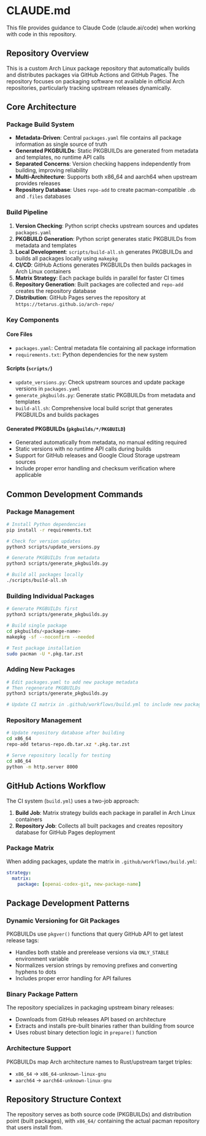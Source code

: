 # CLAUDE.md

This file provides guidance to Claude Code (claude.ai/code) when working with code in this repository.

## Repository Overview

This is a custom Arch Linux package repository that automatically builds and distributes packages via GitHub Actions and GitHub Pages. The repository focuses on packaging software not available in official Arch repositories, particularly tracking upstream releases dynamically.

## Core Architecture

### Package Build System

- **Metadata-Driven**: Central `packages.yaml` file contains all package information as single source of truth
- **Generated PKGBUILDs**: Static PKGBUILDs are generated from metadata and templates, no runtime API calls
- **Separated Concerns**: Version checking happens independently from building, improving reliability
- **Multi-Architecture**: Supports both x86_64 and aarch64 when upstream provides releases
- **Repository Database**: Uses `repo-add` to create pacman-compatible `.db` and `.files` databases

### Build Pipeline

1. **Version Checking**: Python script checks upstream sources and updates `packages.yaml`
2. **PKGBUILD Generation**: Python script generates static PKGBUILDs from metadata and templates
3. **Local Development**: `scripts/build-all.sh` generates PKGBUILDs and builds all packages locally using `makepkg`
4. **CI/CD**: GitHub Actions generates PKGBUILDs then builds packages in Arch Linux containers
5. **Matrix Strategy**: Each package builds in parallel for faster CI times
6. **Repository Generation**: Built packages are collected and `repo-add` creates the repository database
7. **Distribution**: GitHub Pages serves the repository at `https://tetarus.github.io/arch-repo/`

### Key Components

#### Core Files

- `packages.yaml`: Central metadata file containing all package information
- `requirements.txt`: Python dependencies for the new system

#### Scripts (`scripts/`)

- `update_versions.py`: Check upstream sources and update package versions in `packages.yaml`
- `generate_pkgbuilds.py`: Generate static PKGBUILDs from metadata and templates
- `build-all.sh`: Comprehensive local build script that generates PKGBUILDs and builds packages

#### Generated PKGBUILDs (`pkgbuilds/*/PKGBUILD`)

- Generated automatically from metadata, no manual editing required
- Static versions with no runtime API calls during builds
- Support for GitHub releases and Google Cloud Storage upstream sources
- Include proper error handling and checksum verification where applicable

## Common Development Commands

### Package Management

```bash
# Install Python dependencies
pip install -r requirements.txt

# Check for version updates
python3 scripts/update_versions.py

# Generate PKGBUILDs from metadata
python3 scripts/generate_pkgbuilds.py

# Build all packages locally
./scripts/build-all.sh
```

### Building Individual Packages

```bash
# Generate PKGBUILDs first
python3 scripts/generate_pkgbuilds.py

# Build single package
cd pkgbuilds/<package-name>
makepkg -sf --noconfirm --needed

# Test package installation
sudo pacman -U *.pkg.tar.zst
```

### Adding New Packages

```bash
# Edit packages.yaml to add new package metadata
# Then regenerate PKGBUILDs
python3 scripts/generate_pkgbuilds.py

# Update CI matrix in .github/workflows/build.yml to include new package
```

### Repository Management

```bash
# Update repository database after building
cd x86_64
repo-add tetarus-repo.db.tar.xz *.pkg.tar.zst

# Serve repository locally for testing
cd x86_64
python -m http.server 8000
```

## GitHub Actions Workflow

The CI system (`build.yml`) uses a two-job approach:

1. **Build Job**: Matrix strategy builds each package in parallel in Arch Linux containers
2. **Repository Job**: Collects all built packages and creates repository database for GitHub Pages deployment

### Package Matrix

When adding packages, update the matrix in `.github/workflows/build.yml`:

```yaml
strategy:
  matrix:
    package: [openai-codex-git, new-package-name]
```

## Package Development Patterns

### Dynamic Versioning for Git Packages

PKGBUILDs use `pkgver()` functions that query GitHub API to get latest release tags:

- Handles both stable and prerelease versions via `ONLY_STABLE` environment variable
- Normalizes version strings by removing prefixes and converting hyphens to dots
- Includes proper error handling for API failures

### Binary Package Pattern

The repository specializes in packaging upstream binary releases:

- Downloads from GitHub releases API based on architecture
- Extracts and installs pre-built binaries rather than building from source
- Uses robust binary detection logic in `prepare()` function

### Architecture Support

PKGBUILDs map Arch architecture names to Rust/upstream target triples:

- `x86_64` → `x86_64-unknown-linux-gnu`
- `aarch64` → `aarch64-unknown-linux-gnu`

## Repository Structure Context

The repository serves as both source code (PKGBUILDs) and distribution point (built packages), with `x86_64/` containing the actual pacman repository that users install from.
